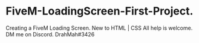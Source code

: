 # FiveM-LoadingScreen-First-Project.
Creating a FiveM Loading Screen. New to HTML | CSS  All help is welcome. DM me on Discord. DrahMah#3426
